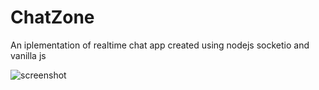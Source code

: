 # ChatZone
An iplementation of realtime chat app created using nodejs socketio and vanilla js

![screenshot]


[screenshot]: https://lh3.googleusercontent.com/0ampnfBdewQ6iT89O1OKRtbsyNgLyFohnH2pI85M1jJ3m1SRgWL8HnQai-gubZR0uQ=w720-h310-rw
